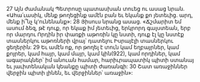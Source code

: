 27 Այն ժամանակ Պետրոսը պատասխան տուեց ու ասաց նրան. «Ահա՛ւասիկ, մենք թողեցինք ամէն բան եւ եկանք քո յետեւից. արդ, մենք ի՞նչ կ՚ունենանք»: 28 Յիսուս նրանց ասաց. «Ճշմարիտ եմ ասում ձեզ, թէ դուք, որ եկաք իմ յետեւից, երկրորդ գալստեան, երբ որ մարդու Որդին իր փառքի աթոռին կը նստի, դուք էլ կը նստէք տասներկու աթոռների վրայ՝ դատելու Իսրայէլի տասներկու ցեղերին: 29 Եւ ամէն ոք, որ թողել է տուն կամ եղբայրներ, կամ քոյրեր, կամ հայր, կամ մայր, կամ կին(922), կամ որդիներ, կամ ագարակներ՝ իմ անուան համար, հարիւրապատիկ պիտի ստանայ եւ յաւիտենական կեանքը պիտի ժառանգի: 30 Շատ առաջիններ վերջին պիտի լինեն, եւ վերջիններ՝ առաջին»:

